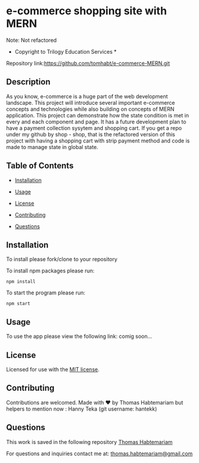 # e-commerce shopping site with MERN
Note: Not refactored
* Copyright to Trilogy Education Services *

Repository link:https://github.com/tomhabt/e-commerce-MERN.git

## Description

As you know, e-commerce is a huge part of the web development landscape. This project will introduce  several important e-commerce concepts and technologies while also building on concepts of MERN application.
This project can demonstrate how the state condition is met in every and each component and page. It has a future development plan to have a payment collection sysytem and shopping cart. If you get a repo under my github by shop - shop, that is the refactored version of this project with having a shopping cart with strip payment method and code is made to manage state in global state.

## Table of Contents

* [Installation](#installation)

* [Usage](#usage)

* [License](#license)

* [Contributing](#contributing)

* [Questions](#questions)

## Installation

To install please fork/clone to your repository

To install npm packages please run:

```
npm install
```

To start the program please run:

```
npm start
```

## Usage

To use the app please view the following link: comig soon...
## License
    
Licensed for use with the [MIT license](./LICENSE).

## Contributing

Contributions are welcomed.
Made with ❤️ by Thomas Habtemariam but helpers to mention now : Hanny Teka (git username: hantekk)

## Questions

This work is saved in the following repository
[Thomas Habtemariam](https://github.com/tomhabt/e-commerce-MERN.git)

For questions and inquiries contact me at:
thomas.habtemariam@gmail.com

